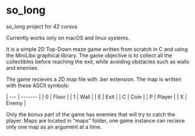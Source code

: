 # so_long
so_long project for 42 cursus

Currently works only on macOS and linux systems.

It is a simple 2D Top-Down maze game written from scratch in C and using the MiniLibx graphical library. The game objective is to collect all the collectibles before reaching the exit, while avoiding obstacles such as walls and enemies.

The game recieves a 2D map file with .ber extension. The map is written with these ASCII symbols:

| --- | ------- |
| 0   | Floor   |
| 1   | Wall    |
| E   | Exit    |
| C   | Coin    |
| P   | Player  |
| X   | Enemy   |

Only the bonus part of the game has enemies that will try to catch the player.
Maps are located in "maps" folder, one game instance can recieve only one map as an argument at a time.
